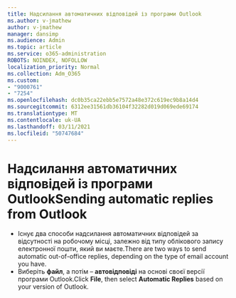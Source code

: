 ```yaml
---
title: Надсилання автоматичних відповідей із програми Outlook
ms.author: v-jmathew
author: v-jmathew
manager: dansimp
ms.audience: Admin
ms.topic: article
ms.service: o365-administration
ROBOTS: NOINDEX, NOFOLLOW
localization_priority: Normal
ms.collection: Adm_O365
ms.custom:
- "9000761"
- "7254"
ms.openlocfilehash: dc0b35ca22ebb5e7572a48e372c619ec9b8a14d4
ms.sourcegitcommit: 6312ee31561db36104f32282d019d069ede69174
ms.translationtype: MT
ms.contentlocale: uk-UA
ms.lasthandoff: 03/11/2021
ms.locfileid: "50747684"
---
```

# <a name="sending-automatic-replies-from-outlook"></a><span data-ttu-id="5b56b-102">Надсилання автоматичних відповідей із програми Outlook</span><span class="sxs-lookup"><span data-stu-id="5b56b-102">Sending automatic replies from Outlook</span></span>

- <span data-ttu-id="5b56b-103">Існує два способи надсилання автоматичних відповідей за відсутності на робочому місці, залежно від типу облікового запису електронної пошти, який ви маєте.</span><span class="sxs-lookup"><span data-stu-id="5b56b-103">There are two ways to send automatic out-of-office replies, depending on the type of email account you have.</span></span>
- <span data-ttu-id="5b56b-104">Виберіть **файл**, а потім – **автовідповіді** на основі своєї версії програми Outlook.</span><span class="sxs-lookup"><span data-stu-id="5b56b-104">Click **File**, then select **Automatic Replies** based on your version of Outlook.</span></span>
